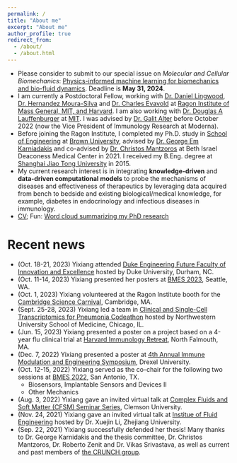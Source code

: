 ```yaml
---
permalink: /
title: "About me"
excerpt: "About me"
author_profile: true
redirect_from: 
  - /about/
  - /about.html
---
```

- Please consider to submit to our special issue on *Molecular and Cellular Biomechanics*: [Physics-informed machine learning for biomechanics and bio-fluid dynamics](https://www.techscience.com/mcb/special_detail/physics_machine-learning). Deadline is **May 31, 2024**.
- I am currently a Postdoctoral Fellow, working with [Dr. Daniel Lingwood](https://ragoninstitute.org/lingwood/), [Dr. Hernandez Moura-Silva](https://biology.mit.edu/profile/hernandez-moura-silva/) and [Dr. Charles Evavold](https://ragoninstitute.org/evavold/) at [Ragon Institute of Mass General, MIT, and Harvard](https://ragoninstitute.org/). I am also working with [Dr. Douglas A Lauffenburger](http://web.mit.edu/dallab/people/index.html) at [MIT](https://www.mit.edu/). I was advised by [Dr. Galit Alter](https://researchers.mgh.harvard.edu/profile/3588853/Galit-Alter) before October 2022 (now the Vice President of Immunology Research at Moderna).
- Before joining the Ragon Institute, I completed my Ph.D. study in [School of Engineering](https://engineering.brown.edu/) at [Brown University](https://www.brown.edu/), advised by [Dr. George Em Karniadakis](https://www.brown.edu/research/projects/crunch/george-karniadakis) and co-advised by [Dr. Christos Mantzoros](https://www.dfhcc.harvard.edu/insider/member-detail/member/christos-s-mantzoros-md-dsc-phd-hc-mult/) at Beth Israel Deaconess Medical Center in 2021. I received my B.Eng. degree at [Shanghai Jiao Tong University](https://en.sjtu.edu.cn/) in 2015.
- My current research interest is in integrating **knowledge-driven** and **data-driven computational models** to probe the mechanisms of diseases and effectiveness of therapeutics by leveraging data acquired from bench to bedside and existing biological/medical knowledge, for example, diabetes in endocrinology and infectious diseases in immunology.
- [CV](http://yixiangd.github.io/files/YixiangDeng_CV.pdf); Fun: [Word cloud summarizing my PhD research](../images/word_cloud.pdf)

Recent news
===========
- (Oct. 18-21, 2023) Yixiang attended [Duke Engineering Future Faculty of Innovation and Excellence](https://sites.google.com/view/duke-engineering-define/home) hosted by Duke University, Durham, NC.
- (Oct. 11-14, 2023) Yixiang presented her posters at [BMES 2023](https://www.bmes.org/annualmeeting), Seattle, WA.
- (Oct. 1, 2023) Yixiang volunteered at the Ragon Institute booth for the [Cambridge Science Carnival](https://cambridgesciencefestival.org/), Cambridge, MA.
- (Sept. 25-28, 2023) Yixiang led a team in [Clinical and Single-Cell Transcriptomics for Pneumonia Codeathon](https://script.northwestern.edu/codeathon/) hosted by Northwestern University School of Medicine, Chicago, IL.
- (Jun. 15, 2023) Yixiang presented a poster on a project based on a 4-year flu clinical trial at [Harvard Immunology Retreat](https://immunology.hms.harvard.edu/), North Falmouth, MA.
- (Dec. 7, 2022) Yixiang presented a poster at [4th Annual Immune Modulation and Engineering Symposium](https://drexel.edu/biomed/research-and-design/overview/IMES2022/), Drexel University.
- (Oct. 12-15, 2022) Yixiang served as the co-chair for the following two sessions at [BMES 2022](https://www.bmes.org/annualmeeting), San Antonio, TX.
   - Biosensors, Implantable Sensors and Devices II 
   - Other Mechanics
- (Aug. 3, 2022) Yixiang gave an invited virtual talk at [Complex Fluids and Soft Matter (CFSM) Seminar Series](https://cecas.clemson.edu/zhenli/cfsm/), Clemson University.
- (Nov. 24, 2021) Yixiang gave an invited virtual talk at [Institue of Fluid Engineering](http://www.zjufluid.org/) hosted by Dr. Xuejin Li, Zhejiang University.
- (Sep. 22, 2021) Yixiang successfully defended her thesis! Many thanks to Dr. George Karnidakis and the thesis committee, Dr. Christos Mantzoros, Dr. Roberto Zenit and Dr. Vikas Srivastava, as well as current and past members of [the CRUNCH group](https://www.brown.edu/research/projects/crunch/).
